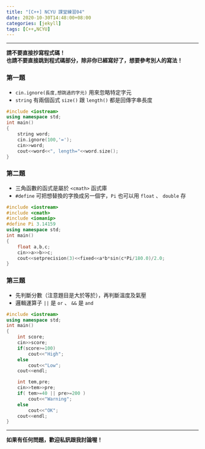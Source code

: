 ```yaml
---
title: "[C++] NCYU 課堂練習04"
date: 2020-10-30T14:48:00+08:00
categories: [jekyll]
tags: [C++,NCYU]
---
```


---
**請不要直接抄寫程式碼！** <br>
**也請不要直接跳到程式碼部分，除非你已經寫好了，想要參考別人的寫法！**

### 第一題

* `cin.ignore(長度,想跳過的字元)` 用來忽略特定字元
* `string` 有兩個函式 `size()` 跟 `length()` 都是回傳字串長度
```c++
#include <iostream>
using namespace std;
int main()
{
    string word;
    cin.ignore(100,'=');
    cin>>word;
    cout<<word<<", length="<<word.size();
}
```

### 第二題
* 三角函數的函式是屬於 `<cmath>` 函式庫
* `#define` 可把想替換的字換成另一個字，`Pi` 也可以用 `float` 、 `double` 存
```c++
#include <iostream>
#include <cmath>
#include <iomanip>
#define Pi 3.14159
using namespace std;
int main()
{
    float a,b,c;
    cin>>a>>b>>c;
    cout<<setprecision(3)<<fixed<<a*b*sin(c*Pi/180.0)/2.0;
}
```

### 第三題

* 先判斷分數（注意題目是大於等於），再判斷溫度及氣壓
* 邏輯運算子 `||` 是 `or` 、 `&&` 是 `and`
```c++
#include <iostream>
using namespace std;
int main()
{
    int score;
    cin>>score;
    if(score>=100)
        cout<<"High";
    else
        cout<<"Low";
    cout<<endl;

    int tem,pre;
    cin>>tem>>pre;
    if( tem>=40 || pre>=200 )
        cout<<"Warning";
    else
        cout<<"OK";
    cout<<endl;
}
```

---
**如果有任何問題，歡迎私訊跟我討論喔！**
